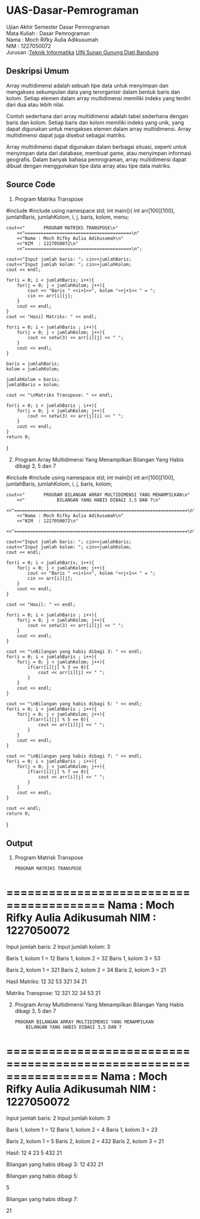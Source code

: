 # UAS-Dasar-Pemrograman
Ujian Akhir Semester Dasar Pemrograman
<br>Mata Kuliah : Dasar Pemrograman
<br>Nama		    : Moch Rifky Aulia Adikusumah
<br>NIM		      :	1227050072
<br>Jurusan		  :[Teknik Informatika](http://if.uinsgd.ac.id/) [UIN Sunan Gunung Djati Bandung](https://uinsgd.ac.id/) 

## Deskripsi Umum
Array multidimensi adalah sebuah tipe data untuk menyimpan dan mengakses sekumpulan data yang terorganisir dalam bentuk baris dan kolom. Setiap elemen dalam array multidimensi memiliki indeks yang terdiri dari dua atau lebih nilai.

Contoh sederhana dari array multidimensi adalah tabel sederhana dengan baris dan kolom. Setiap baris dan kolom memiliki indeks yang unik, yang dapat digunakan untuk mengakses elemen dalam array multidimensi. Array multidimensi dapat juga disebut sebagai matriks.

Array multidimensi dapat digunakan dalam berbagai situasi, seperti untuk menyimpan data dari database, membuat game, atau menyimpan informasi geografis. Dalam banyak bahasa pemrograman, array multidimensi dapat dibuat dengan menggunakan tipe data array atau tipe data matriks.

## Source Code
1. Program Matriks Transpose

#include <iostream>
#include <iomanip>
using namespace std;
int main(){
    int arr[100][100], jumlahBaris, jumlahKolom, i, j, baris, kolom, menu;

    cout<<"       PROGRAM MATRIKS TRANSPOSE\n"
        <<"========================================\n"
	    <<"Nama : Moch Rifky Aulia Adikusumah\n"
	    <<"NIM  : 1227050072\n"
	    <<"========================================\n";

    cout<<"Input jumlah baris: "; cin>>jumlahBaris;
    cout<<"Input jumlah kolom: "; cin>>jumlahKolom;
    cout << endl;

    for(i = 0; i < jumlahBaris; i++){
        for(j = 0; j < jumlahKolom; j++){
            cout << "Baris " <<i+1<<", kolom "<<j+1<< " = ";
            cin >> arr[i][j];
        }
        cout << endl;
    }
    cout << "Hasil Matriks: " << endl;

    for(i = 0; i < jumlahBaris ; i++){
        for(j = 0; j < jumlahKolom; j++){
            cout << setw(3) << arr[i][j] << " ";
        }
        cout << endl;
    }

    baris = jumlahBaris;
    kolom = jumlahKolom;

    jumlahKolom = baris;
    jumlahBaris = kolom;

    cout << "\nMatriks Transpose: " << endl;

    for(i = 0; i < jumlahBaris ; i++){
        for(j = 0; j < jumlahKolom; j++){
            cout << setw(3) << arr[j][i] << " ";
        }
        cout << endl;
    }
    return 0;
}

2. Program Array Multidimensi Yang Menampilkan Bilangan Yang Habis dibagi 3, 5 dan 7

#include <iostream>
#include <iomanip>
using namespace std;
int main(){
    int arr[100][100], jumlahBaris, jumlahKolom, i, j, baris, kolom;

    cout<<"       PROGRAM BILANGAN ARRAY MULTIDIMENSI YANG MENAMPILKAN\n"
        <<"            BILANGAN YANG HABIS DIBAGI 3,5 DAN 7\n"
        <<"=================================================================\n"
	    <<"Nama : Moch Rifky Aulia Adikusumah\n"
	    <<"NIM  : 1227050072\n"
	    <<"=================================================================\n";

    cout<<"Input jumlah baris: "; cin>>jumlahBaris;
    cout<<"Input jumlah kolom: "; cin>>jumlahKolom;
    cout << endl;

    for(i = 0; i < jumlahBaris; i++){
        for(j = 0; j < jumlahKolom; j++){
            cout << "Baris " <<i+1<<", kolom "<<j+1<< " = ";
            cin >> arr[i][j];
        }
        cout << endl;
    }

    cout << "Hasil: " << endl;

    for(i = 0; i < jumlahBaris ; i++){
        for(j = 0; j < jumlahKolom; j++){
            cout << setw(3) << arr[i][j] << " ";
        }
        cout << endl;
    }

    cout << "\nBilangan yang habis dibagi 3: " << endl;
    for(i = 0; i < jumlahBaris ; i++){
        for(j = 0; j < jumlahKolom; j++){
            if(arr[i][j] % 3 == 0){
                cout << arr[i][j] << " ";
            }
        }
        cout << endl;
    }

    cout << "\nBilangan yang habis dibagi 5: " << endl;
    for(i = 0; i < jumlahBaris ; i++){
        for(j = 0; j < jumlahKolom; j++){
            if(arr[i][j] % 5 == 0){
                cout << arr[i][j] << " ";
            }
        }
        cout << endl;
    }

    cout << "\nBilangan yang habis dibagi 7: " << endl;
    for(i = 0; i < jumlahBaris ; i++){
        for(j = 0; j < jumlahKolom; j++){
            if(arr[i][j] % 7 == 0){
                cout << arr[i][j] << " ";
            }
        }
        cout << endl;
    }
    
    cout << endl;
    return 0;
}

## Output

1. Program Matrisk Transpose

       PROGRAM MATRIKS TRANSPOSE
========================================
Nama : Moch Rifky Aulia Adikusumah
NIM  : 1227050072
========================================
Input jumlah baris: 2
Input jumlah kolom: 3

Baris 1, kolom 1 = 12
Baris 1, kolom 2 = 32
Baris 1, kolom 3 = 53

Baris 2, kolom 1 = 321
Baris 2, kolom 2 = 34
Baris 2, kolom 3 = 21

Hasil Matriks: 
 12  32  53 
321  34  21 

Matriks Transpose: 
 12 321 
 32  34 
 53  21
 
 2. Program Array Multidimensi Yang Menampilkan Bilangan Yang Habis dibagi 3, 5 dan 7
 
        PROGRAM BILANGAN ARRAY MULTIDIMENSI YANG MENAMPILKAN
            BILANGAN YANG HABIS DIBAGI 3,5 DAN 7
=================================================================
Nama : Moch Rifky Aulia Adikusumah
NIM  : 1227050072
=================================================================
Input jumlah baris: 2
Input jumlah kolom: 3

Baris 1, kolom 1 = 12
Baris 1, kolom 2 = 4
Baris 1, kolom 3 = 23

Baris 2, kolom 1 = 5
Baris 2, kolom 2 = 432
Baris 2, kolom 3 = 21

Hasil: 
 12   4  23 
  5 432  21 

Bilangan yang habis dibagi 3: 
12 
432 21 

Bilangan yang habis dibagi 5: 

5 

Bilangan yang habis dibagi 7: 

21 
